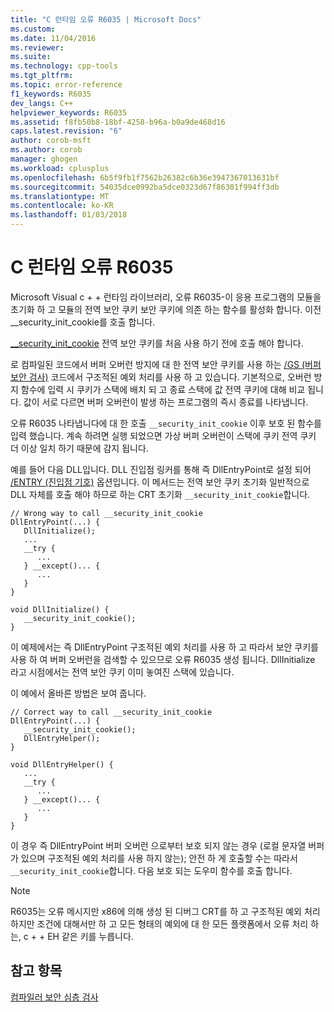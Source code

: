 ```yaml
---
title: "C 런타임 오류 R6035 | Microsoft Docs"
ms.custom: 
ms.date: 11/04/2016
ms.reviewer: 
ms.suite: 
ms.technology: cpp-tools
ms.tgt_pltfrm: 
ms.topic: error-reference
f1_keywords: R6035
dev_langs: C++
helpviewer_keywords: R6035
ms.assetid: f8fb50b8-18bf-4258-b96a-b0a9de468d16
caps.latest.revision: "6"
author: corob-msft
ms.author: corob
manager: ghogen
ms.workload: cplusplus
ms.openlocfilehash: 6b5f9fb1f7562b26382c6b36e3947367013631bf
ms.sourcegitcommit: 54035dce0992ba5dce0323d67f86301f994ff3db
ms.translationtype: MT
ms.contentlocale: ko-KR
ms.lasthandoff: 01/03/2018
---
```

# <a name="c-runtime-error-r6035"></a>C 런타임 오류 R6035
Microsoft Visual c + + 런타임 라이브러리, 오류 R6035-이 응용 프로그램의 모듈을 초기화 하 고 모듈의 전역 보안 쿠키 보안 쿠키에 의존 하는 함수를 활성화 합니다.  이전 __security_init_cookie를 호출 합니다.  
  
 [__security_init_cookie](../../c-runtime-library/reference/security-init-cookie.md) 전역 보안 쿠키를 처음 사용 하기 전에 호출 해야 합니다.  
  
 로 컴파일된 코드에서 버퍼 오버런 방지에 대 한 전역 보안 쿠키를 사용 하는 [/GS (버퍼 보안 검사)](../../build/reference/gs-buffer-security-check.md) 코드에서 구조적된 예외 처리를 사용 하 고 있습니다. 기본적으로, 오버런 방지 함수에 입력 시 쿠키가 스택에 배치 되 고 종료 스택에 값 전역 쿠키에 대해 비교 됩니다. 값이 서로 다르면 버퍼 오버런이 발생 하는 프로그램의 즉시 종료를 나타냅니다.  
  
 오류 R6035 나타냅니다에 대 한 호출 `__security_init_cookie` 이후 보호 된 함수를 입력 했습니다. 계속 하려면 실행 되었으면 가상 버퍼 오버런이 스택에 쿠키 전역 쿠키 더 이상 일치 하기 때문에 감지 됩니다.  
  
 예를 들어 다음 DLL입니다. DLL 진입점 링커를 통해 즉 DllEntryPoint로 설정 되어 [/ENTRY (진입점 기호)](../../build/reference/entry-entry-point-symbol.md) 옵션입니다. 이 메서드는 전역 보안 쿠키 초기화 일반적으로 DLL 자체를 호출 해야 하므로 하는 CRT 초기화 `__security_init_cookie`합니다.  
  
```  
// Wrong way to call __security_init_cookie  
DllEntryPoint(...) {  
   DllInitialize();  
   ...  
   __try {  
      ...  
   } __except()... {  
      ...  
   }  
}  
  
void DllInitialize() {  
   __security_init_cookie();  
}  
```  
  
 이 예제에서는 즉 DllEntryPoint 구조적된 예외 처리를 사용 하 고 따라서 보안 쿠키를 사용 하 여 버퍼 오버런을 검색할 수 있으므로 오류 R6035 생성 됩니다. DllInitialize 라고 시점에서는 전역 보안 쿠키 이미 놓여진 스택에 있습니다.  
  
 이 예에서 올바른 방법은 보여 줍니다.  
  
```  
// Correct way to call __security_init_cookie  
DllEntryPoint(...) {  
   __security_init_cookie();  
   DllEntryHelper();  
}  
  
void DllEntryHelper() {  
   ...  
   __try {  
      ...  
   } __except()... {  
      ...  
   }  
}  
```  
  
 이 경우 즉 DllEntryPoint 버퍼 오버런 으로부터 보호 되지 않는 경우 (로컬 문자열 버퍼가 있으며 구조적된 예외 처리를 사용 하지 않는); 안전 하 게 호출할 수는 따라서 `__security_init_cookie`합니다. 다음 보호 되는 도우미 함수를 호출 합니다.  
  
> [!NOTE]
>  R6035는 오류 메시지만 x86에 의해 생성 된 디버그 CRT를 하 고 구조적된 예외 처리 하지만 조건에 대해서만 하 고 모든 형태의 예외에 대 한 모든 플랫폼에서 오류 처리 하는, c + + EH 같은 키를 누릅니다.  
  
## <a name="see-also"></a>참고 항목  
 [컴파일러 보안 심층 검사](http://go.microsoft.com/fwlink/p/?linkid=7260)